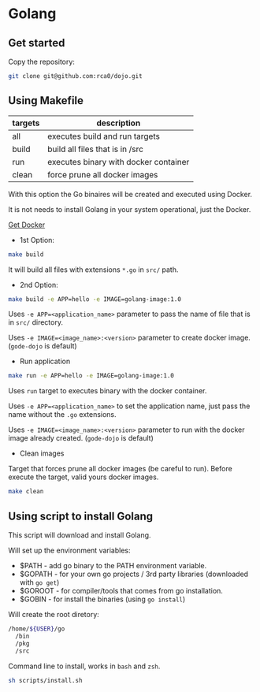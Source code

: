 # Golang

## Get started 

Copy the repository:

```bash
git clone git@github.com:rca0/dojo.git
```

## Using Makefile

targets | description
--- | ---
all | executes build and run targets
build | build all files that is in /src
run | executes binary with docker container
clean | force prune all docker images 

With this option the Go binaires will be created and executed using Docker.

It is not needs to install Golang in your system operational, just the Docker.

[Get Docker](https://www.docker.com/get-docker)

* 1st Option:

```bash
make build
```

It will build all files with extensions `*.go` in `src/` path.

* 2nd Option:

```bash
make build -e APP=hello -e IMAGE=golang-image:1.0
```

Uses `-e APP=<application_name>` parameter to pass the name of file that is in `src/` directory.

Uses `-e IMAGE=<image_name>:<version>` parameter to create docker image. (`gode-dojo` is default)

* Run application

```bash
make run -e APP=hello -e IMAGE=golang-image:1.0
```

Uses `run` target to executes binary with the docker container.

Uses `-e APP=<application_name>` to set the application name, just pass the name without the `.go` extensions.

Uses `-e IMAGE=<image_name>:<version>` parameter to run with the docker image already created. (`gode-dojo` is default)

* Clean images

Target that forces prune all docker images (be careful to run).
Before execute the target, valid yours docker images.

```bash
make clean
```

## Using script to install Golang

This script will download and install Golang.

Will set up the environment variables:

* $PATH - add go binary to the PATH environment variable.
* $GOPATH - for your own go projects / 3rd party libraries (downloaded with `go get`)
* $GOROOT - for compiler/tools that comes from go installation. 
* $GOBIN - for install the binaries (using `go install`)

Will create the root diretory:

```bash
/home/${USER}/go
  /bin
  /pkg
  /src
```

Command line to install, works in `bash` and `zsh`.

```bash
sh scripts/install.sh
```
